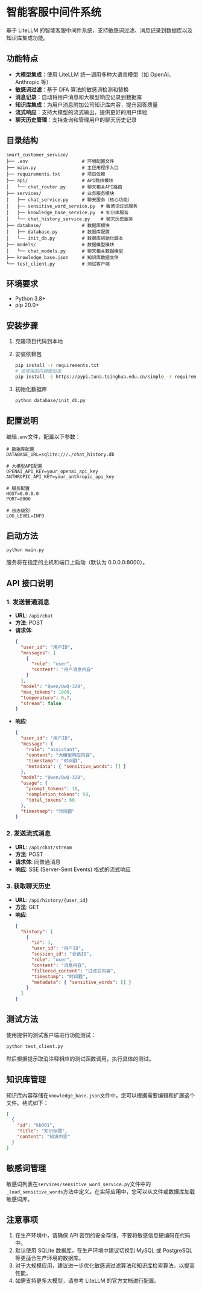 # 智能客服中间件系统

基于 LiteLLM 的智能客服中间件系统，支持敏感词过滤、消息记录到数据库以及知识库集成功能。

## 功能特点

- **大模型集成**：使用 LiteLLM 统一调用多种大语言模型（如 OpenAI、Anthropic 等）
- **敏感词过滤**：基于 DFA 算法的敏感词检测和替换
- **消息记录**：自动将用户消息和大模型响应记录到数据库
- **知识库集成**：为用户消息附加公司知识库内容，提升回答质量
- **流式响应**：支持大模型的流式输出，提供更好的用户体验
- **聊天历史管理**：支持查询和管理用户的聊天历史记录

## 目录结构

```
smart_customer_service/
├── .env                    # 环境配置文件
├── main.py                 # 主应用程序入口
├── requirements.txt        # 项目依赖
├── api/                    # API路由模块
│   └── chat_router.py      # 聊天相关API路由
├── services/               # 业务服务模块
│   ├── chat_service.py     # 聊天服务（核心功能）
│   ├── sensitive_word_service.py  # 敏感词过滤服务
│   ├── knowledge_base_service.py  # 知识库服务
│   └── chat_history_service.py    # 聊天历史服务
├── database/               # 数据库模块
│   ├── database.py         # 数据库配置
│   └── init_db.py          # 数据库初始化脚本
├── models/                 # 数据模型模块
│   └── chat_models.py      # 聊天相关数据模型
├── knowledge_base.json     # 知识库数据文件
└── test_client.py          # 测试客户端
```

## 环境要求

- Python 3.8+
- pip 20.0+

## 安装步骤

1. 克隆项目代码到本地

2. 安装依赖包

   ```bash
   pip install -r requirements.txt
   # 或使用国内镜像加速
   pip install -i https://pypi.tuna.tsinghua.edu.cn/simple -r requirements.txt
   ```

3. 初始化数据库
   ```bash
   python database/init_db.py
   ```

## 配置说明

编辑`.env`文件，配置以下参数：

```env
# 数据库配置
DATABASE_URL=sqlite:///./chat_history.db

# 大模型API配置
OPENAI_API_KEY=your_openai_api_key
ANTHROPIC_API_KEY=your_anthropic_api_key

# 服务配置
HOST=0.0.0.0
PORT=8000

# 日志级别
LOG_LEVEL=INFO
```

## 启动方法

```bash
python main.py
```

服务将在指定的主机和端口上启动（默认为 0.0.0.0:8000）。

## API 接口说明

### 1. 发送普通消息

- **URL**: `/api/chat`
- **方法**: POST
- **请求体**:
  ```json
  {
    "user_id": "用户ID",
    "messages": [
      {
        "role": "user",
        "content": "用户消息内容"
      }
    ],
    "model": "Qwen/QwQ-32B",
    "max_tokens": 1000,
    "temperature": 0.7,
    "stream": false
  }
  ```
- **响应**:
  ```json
  {
    "user_id": "用户ID",
    "message": {
      "role": "assistant",
      "content": "大模型响应内容",
      "timestamp": "时间戳",
      "metadata": { "sensitive_words": [] }
    },
    "model": "Qwen/QwQ-32B",
    "usage": {
      "prompt_tokens": 10,
      "completion_tokens": 50,
      "total_tokens": 60
    },
    "timestamp": "时间戳"
  }
  ```

### 2. 发送流式消息

- **URL**: `/api/chat/stream`
- **方法**: POST
- **请求体**: 同普通消息
- **响应**: SSE (Server-Sent Events) 格式的流式响应

### 3. 获取聊天历史

- **URL**: `/api/history/{user_id}`
- **方法**: GET
- **响应**:
  ```json
  {
    "history": [
      {
        "id": 1,
        "user_id": "用户ID",
        "session_id": "会话ID",
        "role": "user",
        "content": "消息内容",
        "filtered_content": "过滤后内容",
        "timestamp": "时间戳",
        "metadata": { "sensitive_words": [] }
      }
    ]
  }
  ```

## 测试方法

使用提供的测试客户端进行功能测试：

```bash
python test_client.py
```

然后根据提示取消注释相应的测试函数调用，执行具体的测试。

## 知识库管理

知识库内容存储在`knowledge_base.json`文件中，您可以根据需要编辑和扩展这个文件。格式如下：

```json
[
  {
    "id": "kb001",
    "title": "知识标题",
    "content": "知识内容"
  }
]
```

## 敏感词管理

敏感词列表在`services/sensitive_word_service.py`文件中的`_load_sensitive_words`方法中定义。在实际应用中，您可以从文件或数据库加载敏感词库。

## 注意事项

1. 在生产环境中，请确保 API 密钥的安全存储，不要将敏感信息硬编码在代码中。
2. 默认使用 SQLite 数据库，在生产环境中建议切换到 MySQL 或 PostgreSQL 等更适合生产环境的数据库。
3. 对于大规模应用，建议进一步优化敏感词过滤算法和知识库检索算法，以提高性能。
4. 如需支持更多大模型，请参考 LiteLLM 的官方文档进行配置。
